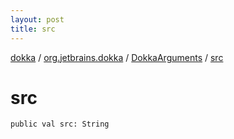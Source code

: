 ```yaml
---
layout: post
title: src
---
```

[dokka](../../index.md) / [org.jetbrains.dokka](../index.md) / [DokkaArguments](index.md) / [src](src.md)

# src

```
public val src: String
```
